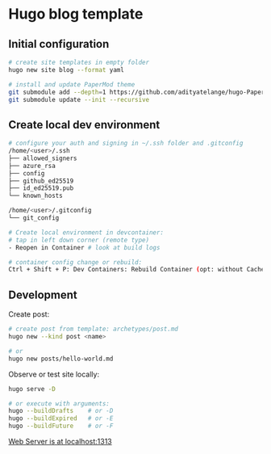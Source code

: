 # Hugo blog template

## Initial configuration

```sh
# create site templates in empty folder
hugo new site blog --format yaml

# install and update PaperMod theme
git submodule add --depth=1 https://github.com/adityatelange/hugo-PaperMod.git blog/themes/PaperMod
git submodule update --init --recursive
```

## Create local dev environment

```sh
# configure your auth and signing in ~/.ssh folder and .gitconfig
/home/<user>/.ssh
├── allowed_signers
├── azure_rsa
├── config
├── github_ed25519
├── id_ed25519.pub
└── known_hosts

/home/<user>/.gitconfig
└── git_config

# Create local environment in devcontainer:
# tap in left down corner (remote type)
- Reopen in Container # look at build logs 

# container config change or rebuild:
Ctrl + Shift + P: Dev Containers: Rebuild Container (opt: without Cache)
```

## Development

Create post:

```sh
# create post from template: archetypes/post.md
hugo new --kind post <name>

# or
hugo new posts/hello-world.md
```

Observe or test site locally:

```sh
hugo serve -D

# or execute with arguments:
hugo --buildDrafts    # or -D
hugo --buildExpired   # or -E
hugo --buildFuture    # or -F
```

[Web Server is at localhost:1313](http://localhost:1313/)
